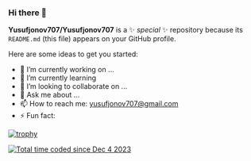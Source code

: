 ### Hi there 👋


**Yusufjonov707/Yusufjonov707** is a ✨ _special_ ✨ repository because its `README.md` (this file) appears on your GitHub profile.

Here are some ideas to get you started:

- 🔭 I’m currently working on ...
- 🌱 I’m currently learning 
- 👯 I’m looking to collaborate on ...
- 💬 Ask me about ...
- 📫 How to reach me: yusufjonov707@gmail.com
- ⚡ Fun fact: 

[![trophy](https://github-profile-trophy.vercel.app/?username=ryo-ma&theme=onedark)](https://github.com/ryo-ma/github-profile-trophy)

<a href="https://wakatime.com/@018c346b-770c-4f3c-b9bf-809af206e889"><img src="https://wakatime.com/badge/user/018c346b-770c-4f3c-b9bf-809af206e889.svg" alt="Total time coded since Dec 4 2023" /></a>
